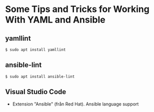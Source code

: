 # Some Tips and Tricks for Working With YAML and Ansible

## yamllint

    $ sudo apt install yamllint

## ansible-lint

    $ sudo apt install ansible-lint

## Visual Studio Code

- Extension "Ansible" (från Red Hat). Ansible language support
